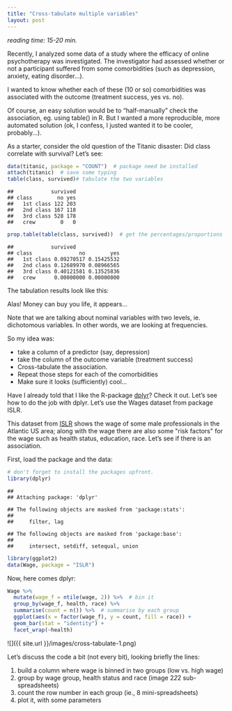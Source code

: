 ```yaml
---
title: "Cross-tabulate multiple variables"
layout: post
---
```


*reading time: 15-20 min.*

Recently, I analyzed some data of a study where the efficacy of online psychotherapy was investigated. The investigator had assessed whether or not a participant suffered from some comorbidities (such as depression, anxiety, eating disorder…).

I wanted to know whether each of these (10 or so) comorbidities was associated with the outcome (treatment success, yes vs. no).

Of course, an easy solution would be to “half-manually” check the association, eg. using table() in R. But I wanted a more reproducible, more automated solution (ok, I confess, I justed wanted it to be cooler, probably…).

As a starter, consider the old question of the Titanic disaster: Did class correlate with survival? Let’s see:



```r
data(titanic, package = "COUNT")  # package need be installed
attach(titanic)  # save some typing
table(class, survived)# tabulate the two variables
```

```
##            survived
## class        no yes
##   1st class 122 203
##   2nd class 167 118
##   3rd class 528 178
##   crew        0   0
```

```r
prop.table(table(class, survived))  # get the percentages/proportions
```

```
##            survived
## class               no        yes
##   1st class 0.09270517 0.15425532
##   2nd class 0.12689970 0.08966565
##   3rd class 0.40121581 0.13525836
##   crew      0.00000000 0.00000000
```


The tabulation results look like this:

Alas! Money can buy you life, it appears…

Note that we are talking about nominal variables with two levels, ie. dichotomous variables. In other words, we are looking at frequencies.

So my idea was:

- take a column of a predictor (say, depression)
- take the column of the outcome variable (treatment success)
- Cross-tabulate the association.
- Repeat those steps for each of the comorbidities
- Make sure it looks (sufficiently) cool…
 

Have I already told that I like the R-package [dplyr](https://cran.rstudio.com/web/packages/dplyr/vignettes/introduction.html)? Check it out. Let’s see how to do the job with dplyr. Let’s use the Wages dataset from package ISLR.

This dataset from [ISLR](https://cran.r-project.org/package=ISLR) shows the wage of some male professionals in the Atlantic US area; along with the wage there are also some "risk factors" for the wage such as health status, education, race. Let’s see if there is an association.

First, load the package and the data:


```r
# don't forget to install the packages upfront.
library(dplyr)
```

```
## 
## Attaching package: 'dplyr'
```

```
## The following objects are masked from 'package:stats':
## 
##     filter, lag
```

```
## The following objects are masked from 'package:base':
## 
##     intersect, setdiff, setequal, union
```

```r
library(ggplot2)
data(Wage, package = "ISLR")
```



Now,  here comes dplyr:


```r
Wage %>%
  mutate(wage_f = ntile(wage, 2)) %>%  # bin it
  group_by(wage_f, health, race) %>%
  summarise(count = n()) %>%  # summarise by each group
  ggplot(aes(x = factor(wage_f), y = count, fill = race)) +
  geom_bar(stat = "identity") +
  facet_wrap(~health)
```

![]({{ site.url }}/images/cross-tabulate-1.png)




Let’s discuss the code a bit (not every bit), looking briefly the lines:

1. build a column where wage is binned in two groups (low vs. high wage)
2. group by wage group, health status and race (image 2*2*2 sub-spreadsheets)
3. count the row number in each group (ie., 8 mini-spreadsheets)
4. plot it, with some parameters
